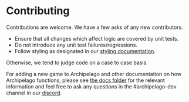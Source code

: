 # Contributing
Contributions are welcome. We have a few asks of any new contributors.

* Ensure that all changes which affect logic are covered by unit tests. 
* Do not introduce any unit test failures/regressions.
* Follow styling as designated in our [styling documentation](/docs/style.md).

Otherwise, we tend to judge code on a case to case basis.

For adding a new game to Archipelago and other documentation on how Archipelago functions, please see 
[the docs folder](docs/) for the relevant information and feel free to ask any questions in the #archipelago-dev 
channel in our [discord](https://archipelago.gg/discord).
